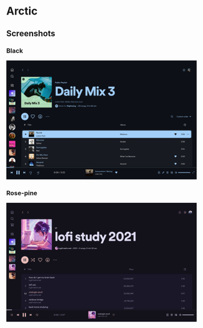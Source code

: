 # Arctic
## Screenshots
### Black
![Alt text](<Arctic-Black Screenshot.jpg>)
### Rose-pine
![Alt text](<Arctic Rose-pine.jpg>)
